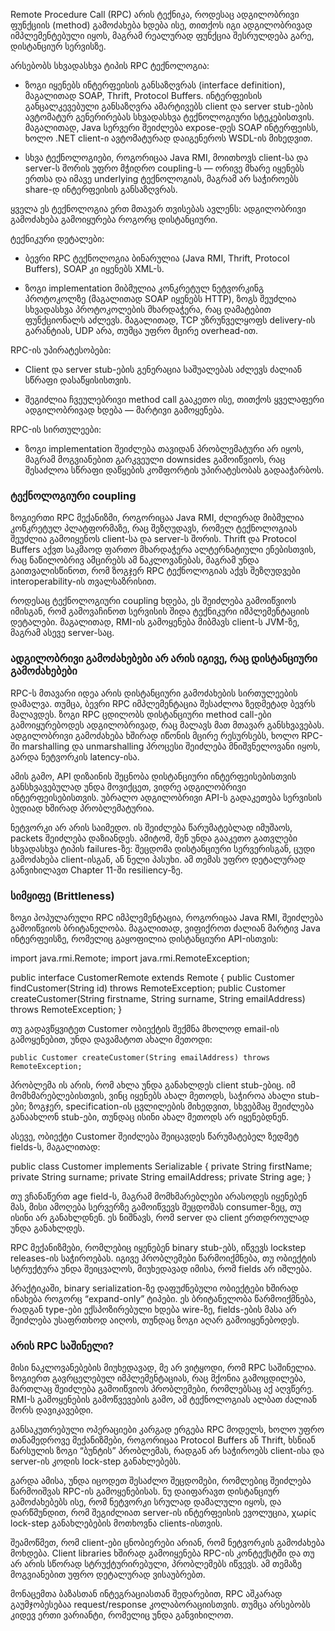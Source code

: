 Remote Procedure Call (RPC) არის ტექნიკა, როდესაც ადგილობრივი ფუნქციის (method) გამოძახება ხდება ისე, თითქოს იგი ადგილობრივად იმპლემენტებული იყოს, მაგრამ რეალურად ფუნქცია შესრულდება გარე, დისტანციურ სერვისზე.

არსებობს სხვადასხვა ტიპის RPC ტექნოლოგია:

- ზოგი იყენებს ინტერფეისის განსაზღვრას (interface definition), მაგალითად SOAP, Thrift, Protocol Buffers. ინტერფეისის განცალკევებული განსაზღვრა ამარტივებს client და server stub-ების ავტომატურ გენერირებას სხვადასხვა ტექნოლოგიური სტეკებისთვის. მაგალითად, Java სერვერი შეიძლება expose-დეს SOAP ინტერფეისს, ხოლო .NET client-ი ავტომატურად დაიგენეროს WSDL-ის მიხედვით.
    
- სხვა ტექნოლოგიები, როგორიცაა Java RMI, მოითხოვს client-სა და server-ს შორის უფრო მჭიდრო coupling-ს — ორივე მხარე იყენებს ერთსა და იმავე underlying ტექნოლოგიას, მაგრამ არ საჭიროებს share-დ ინტერფეისის განსაზღვრას.
    

ყველა ეს ტექნოლოგია ერთ მთავარ თვისებას ავლენს: ადგილობრივი გამოძახება გამოიყურება როგორც დისტანციური.

ტექნიკური დეტალები:

- ბევრი RPC ტექნოლოგია ბინარულია (Java RMI, Thrift, Protocol Buffers), SOAP კი იყენებს XML-ს.
    
- ზოგი implementation მიბმულია კონკრეტულ ნეტვორკინგ პროტოკოლზე (მაგალითად SOAP იყენებს HTTP), ზოგს შეუძლია სხვადასხვა პროტოკოლების მხარდაჭერა, რაც დამატებით ფუნქციონალს აძლევს. მაგალითად, TCP უზრუნველყოფს delivery-ის გარანტიას, UDP არა, თუმცა უფრო მცირე overhead-ით.
    

RPC-ის უპირატესობები:

- Client და server stub-ების გენერაცია საშუალებას აძლევს ძალიან სწრაფი დასაწყისისთვის.
    
- შეგიძლია ჩვეულებრივი method call გააკეთო ისე, თითქოს ყველაფერი ადგილობრივად ხდება — მარტივი გამოყენება.
    

RPC-ის სირთულეები:

- ზოგი implementation შეიძლება თავიდან პრობლემატური არ იყოს, მაგრამ მოგვიანებით გარკვეული downsides გამოიწვიოს, რაც შესაძლოა სწრაფი დაწყების კომფორტის უპირატესობას გადააჭარბოს.


### ტექნოლოგიური coupling


ზოგიერთი RPC მექანიზმი, როგორიცაა Java RMI, ძლიერად მიბმულია კონკრეტულ პლატფორმაზე, რაც შეზღუდავს, რომელ ტექნოლოგიას შეუძლია გამოიყენოს client-სა და server-ს შორის. Thrift და Protocol Buffers აქვთ საკმაოდ ფართო მხარდაჭერა ალტერნატიული ენებისთვის, რაც ნაწილობრივ ამცირებს ამ ნაკლოვანებას, მაგრამ უნდა გაითვალისწინოთ, რომ ზოგჯერ RPC ტექნოლოგიას აქვს შეზღუდვები interoperability-ის თვალსაზრისით.

როდესაც ტექნოლოგიური coupling ხდება, ეს შეიძლება გამოიწვიოს იმისგან, რომ გამოვაჩინოთ სერვისის შიდა ტექნიკური იმპლემენტაციის დეტალები. მაგალითად, RMI-ის გამოყენება მიბმავს client-ს JVM-ზე, მაგრამ ასევე server-საც.


### ადგილობრივი გამოძახებები არ არის იგივე, რაც დისტანციური გამოძახებები

RPC-ს მთავარი იდეა არის დისტანციური გამოძახების სირთულეების დამალვა. თუმცა, ბევრი RPC იმპლემენტაცია შესაძლოა ზედმეტად ბევრს მალავდეს. ზოგი RPC ცდილობს დისტანციური method call-ები გამოიყურებოდეს ადგილობრივად, რაც მალავს მათ მთავარ განსხვავებას. ადგილობრივი გამოძახება ხშირად იწონის მცირე რესურსებს, ხოლო RPC-ში marshalling და unmarshalling პროცესი შეიძლება მნიშვნელოვანი იყოს, გარდა ნეტვორკის latency-ისა.

ამის გამო, API დიზაინის შეცნობა დისტანციური ინტერფეისებისთვის განსხვავებულად უნდა მოვიქცეთ, ვიდრე ადგილობრივი ინტერფეისებისთვის. უბრალო ადგილობრივი API-ს გადაკეთება სერვისის ბუდიად ხშირად პრობლემატურია.

ნეტვორკი არ არის საიმედო. ის შეიძლება წარუმატებლად იმუშაოს, packets შეიძლება დაზიანდეს. ამიტომ, შენ უნდა გააკეთო გათვლები სხვადასხვა ტიპის failures-ზე: შეცდომა დისტანციური სერვერისგან, ცუდი გამოძახება client-ისგან, ან ნელი პასუხი. ამ თემას უფრო დეტალურად განვიხილავთ Chapter 11-ში resiliency-ზე.


### სიმყიფე (Brittleness)

ზოგი პოპულარული RPC იმპლემენტაცია, როგორიცაა Java RMI, შეიძლება გამოიწვიოს ბრიტანელობა. მაგალითად, ვიფიქროთ ძალიან მარტივ Java ინტერფეისზე, რომელიც გაყოფილია დისტანციური API-ისთვის:

import java.rmi.Remote;
import java.rmi.RemoteException;

public interface CustomerRemote extends Remote {
    public Customer findCustomer(String id) throws RemoteException;
    public Customer createCustomer(String firstname, String surname, String emailAddress) 
        throws RemoteException;
}

თუ გადავწყვიტეთ Customer ობიექტის შექმნა მხოლოდ email-ის გამოყენებით, უნდა დავამატოთ ახალი მეთოდი:

	public Customer createCustomer(String emailAddress) throws RemoteException;


პრობლემა ის არის, რომ ახლა უნდა განახლდეს client stub-ებიც. იმ მომხმარებლებისთვის, ვინც იყენებს ახალ მეთოდს, საჭიროა ახალი stub-ები; ზოგჯერ, specification-ის ცვლილების მიხედვით, სხვებმაც შეიძლება განაახლონ stub-ები, თუნდაც ისინი ახალ მეთოდს არ იყენებდნენ.

ასევე, ობიექტი Customer შეიძლება შეიცავდეს წარუმატებელ ზედმეტ fields-ს, მაგალითად:

public class Customer implements Serializable {
    private String firstName;
    private String surname;
    private String emailAddress;
    private String age;
}

თუ ვჩანაწერთ age field-ს, მაგრამ მომხმარებლები არასოდეს იყენებენ მას, მისი ამოღება სერვერზე გამოიწვევს შეცდომას consumer-ზეც, თუ ისინი არ განახლდნენ. ეს ნიშნავს, რომ server და client ერთდროულად უნდა განახლდეს.

RPC მექანიზმები, რომლებიც იყენებენ binary stub-ებს, იწვევს lockstep releases-ის საჭიროებას. იგივე პრობლემები წარმოიქმნება, თუ ობიექტის სტრუქტურა უნდა შეიცვალოს, მიუხედავად იმისა, რომ fields არ იშლება.

პრაქტიკაში, binary serialization-ზე დაფუძნებული ობიექტები ხშირად ინახება როგორც “expand-only” ტიპები. ეს ბრიტანელობა წარმოიქმნება, რადგან type-ები ექსპოზირებული ხდება wire-ზე, fields-ების მასა არ შეიძლება უსაფრთხოდ აიღოს, თუნდაც ზოგი აღარ გამოიყენებოდეს.

### არის RPC საშინელი?

მისი ნაკლოვანებების მიუხედავად, მე არ ვიტყოდი, რომ RPC საშინელია. ზოგიერთ გავრცელებულ იმპლემენტაციას, რაც მქონია გამოცდილება, მართლაც შეიძლება გამოიწვიოს პრობლემები, რომლებსაც აქ აღვწერე. RMI-ს გამოყენების გამოწვევების გამო, ამ ტექნოლოგიას ალბათ ძალიან შორს დავიკავებდი.

განსაკუთრებული ოპერაციები კარგად ერგება RPC მოდელს, ხოლო უფრო თანამედროვე მექანიზმები, როგორიცაა Protocol Buffers ან Thrift, ხსნიან წარსულის ზოგი “ბუნტის” პრობლემას, რადგან არ საჭიროებს client-ისა და server-ის კოდის lock-step განახლებებს.

გარდა ამისა, უნდა იცოდეთ შესაძლო შეცდომები, რომლებიც შეიძლება წარმოიშვას RPC-ის გამოყენებისას. ნუ დაიფარავთ დისტანციურ გამოძახებებს ისე, რომ ნეტვორკი სრულად დამალული იყოს, და დარწმუნდით, რომ შეგიძლიათ server-ის ინტერფეისის ევოლუცია, χωρίς lock-step განახლებების მოთხოვნა clients-ისთვის.

შეამოწმეთ, რომ client-ები ცნობიერები არიან, რომ ნეტვორკის გამოძახება მოხდება. Client libraries ხშირად გამოიყენება RPC-ის კონტექსტში და თუ არ არის სწორად სტრუქტურირებული, პრობლემებს იწვევს. ამ თემაზე მოგვიანებით უფრო დეტალურად ვისაუბრებთ.

მონაცემთა ბაზასთან ინტეგრაციასთან შედარებით, RPC აშკარად გაუმჯობესებაა request/response კოლაბორაციისთვის. თუმცა არსებობს კიდევ ერთი ვარიანტი, რომელიც უნდა განვიხილოთ.